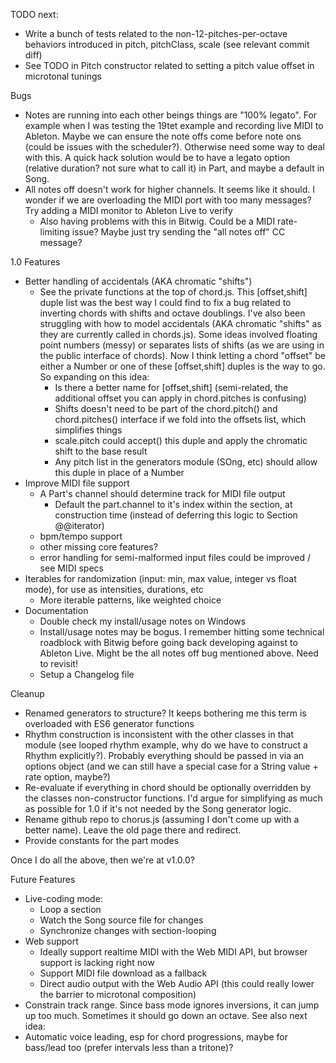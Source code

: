 TODO next:
- Write a bunch of tests related to the non-12-pitches-per-octave behaviors introduced in pitch, pitchClass, scale (see relevant commit diff)
- See TODO in Pitch constructor related to setting a pitch value offset in microtonal tunings     

Bugs
- Notes are running into each other beings things are "100% legato". For example when I was testing the 19tet example and recording live MIDI to Ableton.
  Maybe we can ensure the note offs come before note ons (could be issues with the scheduler?). Otherwise need some way to deal with this.
  A quick hack solution would be to have a legato option (relative duration? not sure what to call it) in Part, and maybe a default in Song.
- All notes off doesn't work for higher channels. It seems like it should. I wonder if we are overloading the MIDI port with too many messages? Try adding a MIDI monitor to Ableton Live to verify
  - Also having problems with this in Bitwig. Could be a MIDI rate-limiting issue? Maybe just try sending the "all notes off" CC message?

1.0 Features
- Better handling of accidentals (AKA chromatic "shifts")
  - See the private functions at the top of chord.js. This [offset,shift] duple list was the best way I could find to fix
    a bug related to inverting chords with shifts and octave doublings. I've also been struggling with how to model
    accidentals (AKA chromatic "shifts" as they are currently called in chords.js). Some ideas involved floating point numbers (messy)
    or separates lists of shifts (as we are using in the public interface of chords). Now I think letting a chord "offset" be
    either a Number or one of these [offset,shift] duples is the way to go. So expanding on this idea:
    - Is there a better name for [offset,shift] (semi-related, the additional offset you can apply in chord.pitches is confusing)
    - Shifts doesn't need to be part of the chord.pitch() and chord.pitches() interface if we fold into the offsets list, 
      which simplifies things
    - scale.pitch could accept() this duple and apply the chromatic shift to the base result
    - Any pitch list in the generators module (SOng, etc) should allow this duple in place of a Number
- Improve MIDI file support
  - A Part's channel should determine track for MIDI file output
    - Default the part.channel to it's index within the section, at construction time (instead of deferring this logic to Section @@iterator) 
  - bpm/tempo support
  - other missing core features?
  - error handling for semi-malformed input files could be improved / see MIDI specs
- Iterables for randomization (input: min, max value, integer vs float mode), for use as intensities, durations, etc
  - More iterable patterns, like weighted choice  
- Documentation
  - Double check my install/usage notes on Windows
  - Install/usage notes may be bogus. 
    I remember hitting some technical roadblock with Bitwig before going back developing against to Ableton Live.
    Might be the all notes off bug mentioned above. Need to revisit!
  - Setup a Changelog file
  
Cleanup
- Renamed generators to structure? It keeps bothering me this term is overloaded with ES6 generator functions
- Rhythm construction is inconsistent with the other classes in that module (see looped rhythm example, why do we have to construct a Rhythm explicitly?).
  Probably everything should be passed in via an options object (and we can still have a special case for a String value + rate option, maybe?)
- Re-evaluate if everything in chord should be optionally overridden by the classes non-constructor functions.
  I'd argue for simplifying as much as possible for 1.0 if it's not needed by the Song generator logic.
- Rename github repo to chorus.js (assuming I don't come up with a better name). Leave the old page there and redirect.
- Provide constants for the part modes

Once I do all the above, then we're at v1.0.0?

Future Features
- Live-coding mode:
  - Loop a section
  - Watch the Song source file for changes
  - Synchronize changes with section-looping
- Web support
  - Ideally support realtime MIDI with the Web MIDI API, but browser support is lacking right now
  - Support MIDI file download as a fallback
  - Direct audio output with the Web Audio API (this could really lower the barrier to microtonal composition)
- Constrain track range. Since bass mode ignores inversions, it can jump up too much. Sometimes it should go down an octave. See also next idea:
- Automatic voice leading, esp for chord progressions, maybe for bass/lead too (prefer intervals less than a tritone)?
